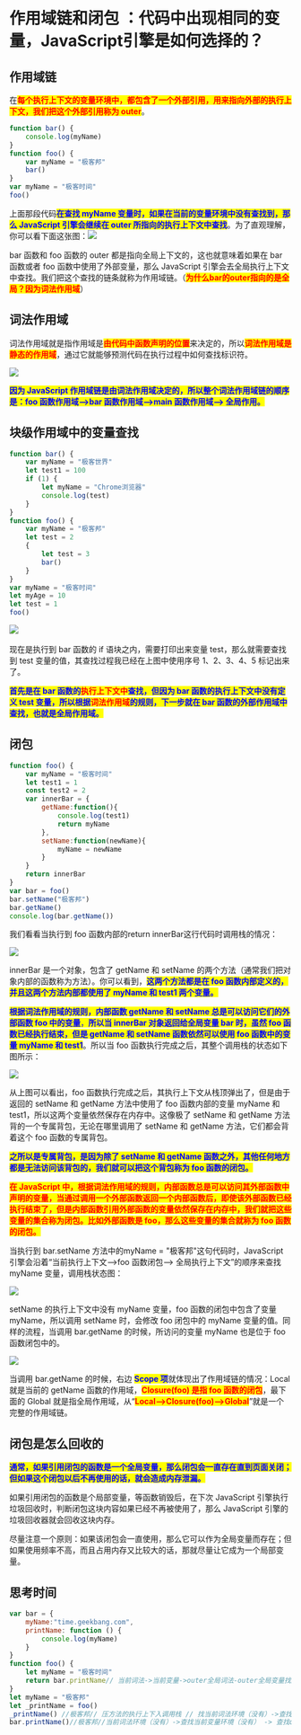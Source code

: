 # 作用域链和闭包 ：代码中出现相同的变量，JavaScript引擎是如何选择的？

## ​作用域链

在<mark style="color:red;">**每个执行上下文的变量环境中，都包含了一个外部引用，用来指向外部的执行上下文，我们把这个外部引用称为 outer**</mark>。

```javascript
function bar() {
    console.log(myName)
}
function foo() {
    var myName = "极客邦"
    bar()
}
var myName = "极客时间"
foo()
```

上面那段代码<mark style="color:blue;">**在查找 myName 变量时，如果在当前的变量环境中没有查找到，那么 JavaScript 引擎会继续在 outer 所指向的执行上下文中查找**</mark>。为了直观理解，你可以看下面这张图：![](<../../../.gitbook/assets/image (191).png>)

bar 函数和 foo 函数的 outer 都是指向全局上下文的，这也就意味着如果在 bar 函数或者 foo 函数中使用了外部变量，那么 JavaScript 引擎会去全局执行上下文中查找。我们把这个查找的链条就称为作用域链。（<mark style="color:red;">**为什么bar的outer指向的是全局？因为词法作用域**</mark>）

## 词法作用域

词法作用域就是指作用域是<mark style="color:red;">**由代码中函数声明的位置**</mark>来决定的，所以<mark style="color:red;">**词法作用域是静态的作用域**</mark>，通过它就能够预测代码在执行过程中如何查找标识符。

![](<../../../.gitbook/assets/image (184).png>)

<mark style="color:blue;">**因为 JavaScript 作用域链是由词法作用域决定的，所以整个词法作用域链的顺序是：foo 函数作用域—>bar 函数作用域—>main 函数作用域—> 全局作用。**</mark>

## 块级作用域中的变量查找

```javascript
function bar() {
    var myName = "极客世界"
    let test1 = 100
    if (1) {
        let myName = "Chrome浏览器"
        console.log(test)
    }
}
function foo() {
    var myName = "极客邦"
    let test = 2
    {
        let test = 3
        bar()
    }
}
var myName = "极客时间"
let myAge = 10
let test = 1
foo()
```

​![](<../../../.gitbook/assets/image (115).png>)

现在是执行到 bar 函数的 if 语块之内，需要打印出来变量 test，那么就需要查找到 test 变量的值，其查找过程我已经在上图中使用序号 1、2、3、4、5 标记出来了。

<mark style="color:blue;">**首先是在 bar 函数的**</mark><mark style="color:red;">**执行上下文中**</mark><mark style="color:blue;">**查找，但因为 bar 函数的执行上下文中没有定义 test 变量，所以根据**</mark><mark style="color:red;">**词法作用域**</mark><mark style="color:blue;">**的规则，下一步就在 bar 函数的外部作用域中查找，也就是全局作用域。**</mark>

## 闭包

```javascript
function foo() {
    var myName = "极客时间"
    let test1 = 1
    const test2 = 2
    var innerBar = {
        getName:function(){
            console.log(test1)
            return myName
        },
        setName:function(newName){
            myName = newName
        }
    }
    return innerBar
}
var bar = foo()
bar.setName("极客邦")
bar.getName()
console.log(bar.getName())
```

我们看看当执行到 foo 函数内部的return innerBar这行代码时调用栈的情况：

![](<../../../.gitbook/assets/image (157).png>)

innerBar 是一个对象，包含了 getName 和 setName 的两个方法（通常我们把对象内部的函数称为方法）。你可以看到，<mark style="color:blue;">**这两个方法都是在 foo 函数内部定义的，并且这两个方法内部都使用了 myName 和 test1 两个变量。**</mark>

<mark style="color:blue;">**根据词法作用域的规则，内部函数 getName 和 setName 总是可以访问它们的外部函数 foo 中的变量**</mark><mark style="color:blue;">，</mark><mark style="color:blue;">**所以当 innerBar 对象返回给全局变量 bar 时，虽然 foo 函数已经执行结束，但是 getName 和 setName 函数依然可以使用 foo 函数中的变量 myName 和 test1**</mark>。所以当 foo 函数执行完成之后，其整个调用栈的状态如下图所示：

![](<../../../.gitbook/assets/image (108).png>)

从上图可以看出，foo 函数执行完成之后，其执行上下文从栈顶弹出了，但是由于返回的 setName 和 getName 方法中使用了 foo 函数内部的变量 myName 和 test1，所以这两个变量依然保存在内存中。这像极了 setName 和 getName 方法背的一个专属背包，无论在哪里调用了 setName 和 getName 方法，它们都会背着这个 foo 函数的专属背包。

<mark style="color:blue;">**之所以是专属背包，是因为除了 setName 和 getName 函数之外，其他任何地方都是无法访问该背包的，我们就可以把这个背包称为 foo 函数的闭包。**</mark>

<mark style="color:red;">**在 JavaScript 中，根据词法作用域的规则，内部函数总是可以访问其外部函数中声明的变量，当通过调用一个外部函数返回一个内部函数后，即使该外部函数已经执行结束了，但是内部函数引用外部函数的变量依然保存在内存中，我们就把这些变量的集合称为闭包。比如外部函数是 foo，那么这些变量的集合就称为 foo 函数的闭包。**</mark>

当执行到 bar.setName 方法中的myName = "极客邦"这句代码时，JavaScript 引擎会沿着“当前执行上下文–>foo 函数闭包–> 全局执行上下文”的顺序来查找 myName 变量，调用栈状态图：

![](<../../../.gitbook/assets/image (170).png>)

setName 的执行上下文中没有 myName 变量，foo 函数的闭包中包含了变量 myName，所以调用 setName 时，会修改 foo 闭包中的 myName 变量的值。同样的流程，当调用 bar.getName 的时候，所访问的变量 myName 也是位于 foo 函数闭包中的。

![](<../../../.gitbook/assets/image (204).png>)

当调用 bar.getName 的时候，右边 <mark style="color:blue;">**Scope 项**</mark>就体现出了作用域链的情况：Local 就是当前的 getName 函数的作用域，<mark style="color:red;">**Closure(foo) 是指 foo 函数的闭包**</mark>，最下面的 Global 就是指全局作用域，从“<mark style="color:red;">**Local–>Closure(foo)–>Global**</mark>”就是一个完整的作用域链。

## 闭包是怎么回收的

<mark style="color:blue;">**通常，如果引用闭包的函数是一个全局变量，那么闭包会一直存在直到页面关闭；但如果这个闭包以后不再使用的话，就会造成内存泄漏。**</mark>

如果引用闭包的函数是个局部变量，等函数销毁后，在下次 JavaScript 引擎执行垃圾回收时，判断闭包这块内容如果已经不再被使用了，那么 JavaScript 引擎的垃圾回收器就会回收这块内存。

尽量注意一个原则：如果该闭包会一直使用，那么它可以作为全局变量而存在；但如果使用频率不高，而且占用内存又比较大的话，那就尽量让它成为一个局部变量。

## 思考时间

```javascript
var bar = {
    myName:"time.geekbang.com",
    printName: function () {
        console.log(myName)
    }    
}
function foo() {
    let myName = "极客时间"
    return bar.printName// 当前词法->当前变量->outer全局词法-outer全局变量找到bar
}
let myName = "极客邦"
let _printName = foo()
_printName() //极客邦// 压方法的执行上下入调用栈 // 找当前词法环境（没有）->查找当前变量环境（没有） -> 查找outer全局词法环境（找到了）
bar.printName()//极客邦//当前词法环境（没有）->查找当前变量环境（没有） -> 查找outer全局词法环境（找到了）
```

